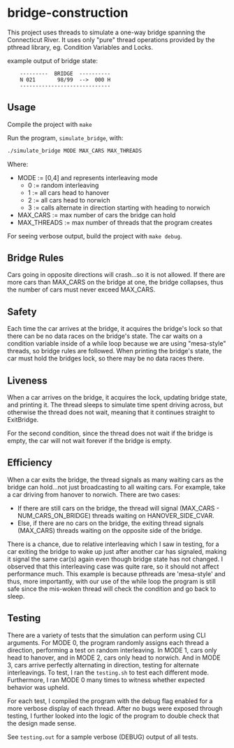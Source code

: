 # bridge-construction

This project uses threads to simulate a one-way bridge spanning the Connecticut River.
It uses only "pure" thread operations provided by the pthread library, eg. Condition Variables and Locks.

example output of bridge state:

```
    ---------  BRIDGE  ----------
    N 021       98/99  -->  000 H
    -----------------------------
```

## Usage

Compile the project with `make`

Run the program, `simulate_bridge`, with:

```bash
./simulate_bridge MODE MAX_CARS MAX_THREADS
```

Where:
- MODE          := [0,4] and represents interleaving mode
    - 0 := random interleaving
    - 1 := all cars head to hanover
    - 2 := all cars head to norwich
    - 3 := calls alternate in direction starting with heading to norwich
- MAX_CARS      := max number of cars the bridge can hold
- MAX_THREADS   := max number of threads that the program creates

For seeing verbose output, build the project with `make debug`.

## Bridge Rules

Cars going in opposite directions will crash...so it is not allowed.
If there are more cars than MAX_CARS on the bridge at one, the bridge collapses, thus the number of cars must never exceed MAX_CARS.

## Safety

Each time the car arrives at the bridge, it acquires the bridge's lock so that there can be no data races on the bridge's state.
The car waits on a condition variable inside of a while loop because we are using "mesa-style" threads, so bridge rules are followed.
When printing the bridge's state, the car must hold the bridges lock, so there may be no data races there.

## Liveness

When a car arrives on the bridge, it acquires the lock, updating bridge state, and printing it.
The thread sleeps to simulate time spent driving across, but otherwise the thread does not wait, meaning that it continues straight to ExitBridge.

For the second condition, since the thread does not wait if the bridge is empty, the car will not wait forever if the bridge is empty. 

## Efficiency

When a car exits the bridge, the thread signals as many waiting cars as the bridge can hold...not just broadcasting to all waiting cars.
For example, take a car driving from hanover to norwich. 
There are two cases:
- If there are still cars on the bridge, the thread will signal (MAX_CARS - NUM_CARS_ON_BRIDGE) threads waiting on HANOVER_SIDE_CVAR.
- Else, if there are no cars on the bridge, the exiting thread signals (MAX_CARS) threads waiting on the opposite side of the bridge.

There is a chance, due to relative interleaving which I saw in testing, for a car exiting the bridge to wake up just after another car has signaled, making it signal the same car(s) again even though bridge state has not changed.
I observed that this interleaving case was quite rare, so it should not affect performance much.
This example is because pthreads are 'mesa-style' and thus, more importantly, with our use of the while loop the program is still safe since the mis-woken thread will check the condition and go back to sleep.

## Testing

There are a variety of tests that the simulation can perform using CLI arguments.
For MODE 0, the program randomly assigns each thread a direction, performing a test on random interleaving.
In MODE 1, cars only head to hanover, and in MODE 2, cars only head to norwich.
And in MODE 3, cars arrive perfectly alternating in direction, testing for alternate interleavings.
To test, I ran the `testing.sh` to test each different mode. 
Furthermore, I ran MODE 0 many times to witness whether expected behavior was upheld.

For each test, I compiled the program with the debug flag enabled for a more verbose display of each thread.
After no bugs were exposed through testing, I further looked into the logic of the program to double check that the design made sense.

See `testing.out` for a sample verbose (DEBUG) output of all tests.
